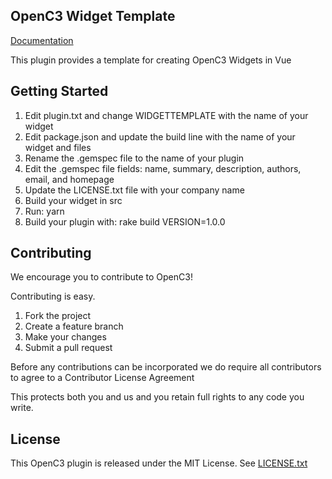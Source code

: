 ## OpenC3 Widget Template

[Documentation](https://openc3.com)

This plugin provides a template for creating OpenC3 Widgets in Vue

## Getting Started

1. Edit plugin.txt and change WIDGETTEMPLATE with the name of your widget
1. Edit package.json and update the build line with the name of your widget and files
1. Rename the .gemspec file to the name of your plugin
1. Edit the .gemspec file fields: name, summary, description, authors, email, and homepage
1. Update the LICENSE.txt file with your company name
1. Build your widget in src
1. Run: yarn
1. Build your plugin with: rake build VERSION=1.0.0

## Contributing

We encourage you to contribute to OpenC3!

Contributing is easy.

1. Fork the project
2. Create a feature branch
3. Make your changes
4. Submit a pull request

Before any contributions can be incorporated we do require all contributors to agree to a Contributor License Agreement

This protects both you and us and you retain full rights to any code you write.

## License

This OpenC3 plugin is released under the MIT License. See [LICENSE.txt](LICENSE.txt)
